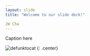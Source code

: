 ```yaml
---
layout: slide
title: "Welcome to our slide deck!"

JW Cha
---
```


Caption here

![defunktocat](https://octodex.github.com/images/defunktocat.png)
{: .center}
